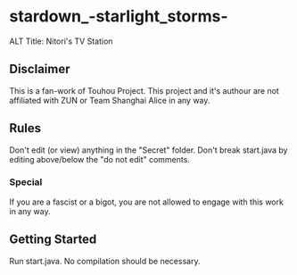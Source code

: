 # stardown_-starlight_storms-
ALT Title: Nitori's TV Station

## Disclaimer
This is a fan-work of Touhou Project.
This project and it's authour are not affiliated with ZUN or Team Shanghai Alice in any way.

## Rules
Don't edit (or view) anything in the "Secret" folder.
Don't break start.java by editing above/below the "do not edit" comments.

### Special
If you are a fascist or a bigot, you are not allowed to engage with this work in any way.


## Getting Started
Run start.java. No compilation should be necessary.
